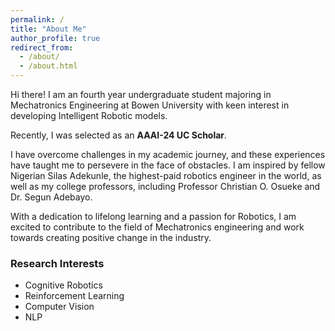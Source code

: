 ```yaml
---
permalink: /
title: "About Me"
author_profile: true
redirect_from: 
  - /about/
  - /about.html
---
```


Hi there! I am an fourth year undergraduate student majoring in Mechatronics Engineering at Bowen University with keen interest in developing Intelligent Robotic models.

Recently, I was selected as an **AAAI-24 UC Scholar**.

I have overcome challenges in my academic journey, and these experiences have taught me to persevere in the face of obstacles. I am inspired by fellow Nigerian Silas Adekunle, the highest-paid robotics engineer in the world, as well as my college professors, including Professor Christian O. Osueke and Dr. Segun Adebayo.

With a dedication to lifelong learning and a passion for Robotics, I am excited to contribute to the field of Mechatronics engineering and work towards creating positive change in the industry.

### Research Interests
  * Cognitive Robotics
  * Reinforcement Learning
  * Computer Vision
  * NLP